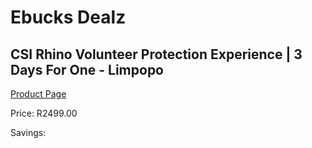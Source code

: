 
# Ebucks Dealz
## CSI Rhino Volunteer Protection Experience | 3 Days For One - Limpopo
[Product Page](https://www.ebucks.com/web/shop/productSelected.do?prodId=1132933564&catId=322194367)

Price: R2499.00

Savings: 


	